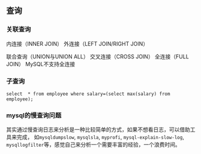 ## 查询

### 关联查询

内连接（INNER JOIN）
外连接（LEFT JOIN/RIGHT JOIN）

联合查询（UNION与UNION ALL）
交叉连接（CROSS JOIN）
全连接（FULL JOIN）   MySQL不支持全连接


### 子查询

    select  * from employee where salary=(select max(salary) from employee);
   
### mysql的慢查询问题 

其实通过慢查询日志来分析是一种比较简单的方式，如果不想看日志，可以借助工具来完成，
如`mysqldumpslow`, `mysqlsla`, `myprofi`, `mysql-explain-slow-log`, `mysqllogfilter`等，感觉自己来分析一个需要丰富的经验，一个浪费时间。
      